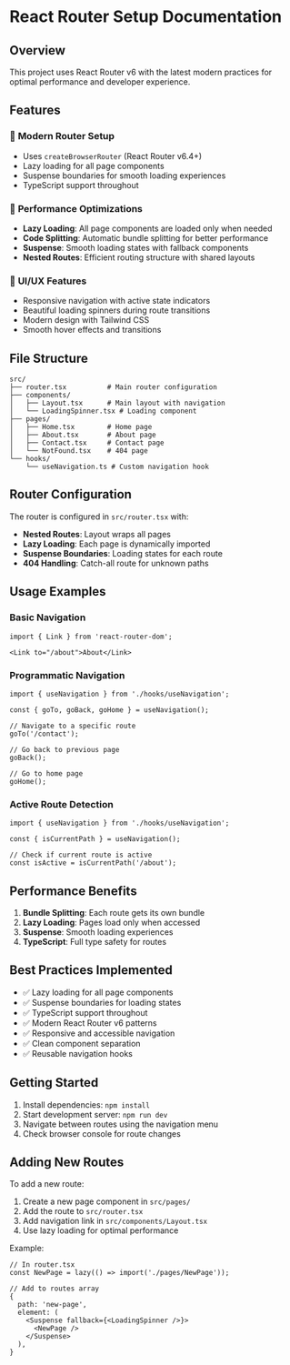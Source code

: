 # React Router Setup Documentation

## Overview
This project uses React Router v6 with the latest modern practices for optimal performance and developer experience.

## Features

### 🚀 **Modern Router Setup**
- Uses `createBrowserRouter` (React Router v6.4+)
- Lazy loading for all page components
- Suspense boundaries for smooth loading experiences
- TypeScript support throughout

### 📱 **Performance Optimizations**
- **Lazy Loading**: All page components are loaded only when needed
- **Code Splitting**: Automatic bundle splitting for better performance
- **Suspense**: Smooth loading states with fallback components
- **Nested Routes**: Efficient routing structure with shared layouts

### 🎨 **UI/UX Features**
- Responsive navigation with active state indicators
- Beautiful loading spinners during route transitions
- Modern design with Tailwind CSS
- Smooth hover effects and transitions

## File Structure

```
src/
├── router.tsx          # Main router configuration
├── components/
│   ├── Layout.tsx      # Main layout with navigation
│   └── LoadingSpinner.tsx # Loading component
├── pages/
│   ├── Home.tsx        # Home page
│   ├── About.tsx       # About page
│   ├── Contact.tsx     # Contact page
│   └── NotFound.tsx    # 404 page
└── hooks/
    └── useNavigation.ts # Custom navigation hook
```

## Router Configuration

The router is configured in `src/router.tsx` with:

- **Nested Routes**: Layout wraps all pages
- **Lazy Loading**: Each page is dynamically imported
- **Suspense Boundaries**: Loading states for each route
- **404 Handling**: Catch-all route for unknown paths

## Usage Examples

### Basic Navigation
```tsx
import { Link } from 'react-router-dom';

<Link to="/about">About</Link>
```

### Programmatic Navigation
```tsx
import { useNavigation } from './hooks/useNavigation';

const { goTo, goBack, goHome } = useNavigation();

// Navigate to a specific route
goTo('/contact');

// Go back to previous page
goBack();

// Go to home page
goHome();
```

### Active Route Detection
```tsx
import { useNavigation } from './hooks/useNavigation';

const { isCurrentPath } = useNavigation();

// Check if current route is active
const isActive = isCurrentPath('/about');
```

## Performance Benefits

1. **Bundle Splitting**: Each route gets its own bundle
2. **Lazy Loading**: Pages load only when accessed
3. **Suspense**: Smooth loading experiences
4. **TypeScript**: Full type safety for routes

## Best Practices Implemented

- ✅ Lazy loading for all page components
- ✅ Suspense boundaries for loading states
- ✅ TypeScript support throughout
- ✅ Modern React Router v6 patterns
- ✅ Responsive and accessible navigation
- ✅ Clean component separation
- ✅ Reusable navigation hooks

## Getting Started

1. Install dependencies: `npm install`
2. Start development server: `npm run dev`
3. Navigate between routes using the navigation menu
4. Check browser console for route changes

## Adding New Routes

To add a new route:

1. Create a new page component in `src/pages/`
2. Add the route to `src/router.tsx`
3. Add navigation link in `src/components/Layout.tsx`
4. Use lazy loading for optimal performance

Example:
```tsx
// In router.tsx
const NewPage = lazy(() => import('./pages/NewPage'));

// Add to routes array
{
  path: 'new-page',
  element: (
    <Suspense fallback={<LoadingSpinner />}>
      <NewPage />
    </Suspense>
  ),
}
```

